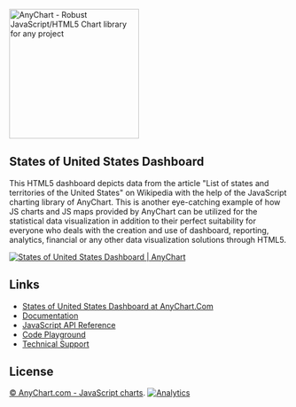 [<img src="https://cdn.anychart.com/images/logo-transparent-segoe.png?2" width="234px" alt="AnyChart - Robust JavaScript/HTML5 Chart library for any project">](https://www.anychart.com)

## States of United States Dashboard
This HTML5 dashboard depicts data from the article "List of states and territories of the United States" on Wikipedia with the help of the JavaScript charting library of AnyChart. This is another eye-catching example of how JS charts and JS maps provided by AnyChart can be utilized for the statistical data visualization in addition to their perfect suitability for everyone who deals with the creation and use of dashboard, reporting, analytics, financial or any other data visualization solutions through HTML5.

[<img src="http://static.anychart.com/images/github/states-of-united-states.png" alt="States of United States Dashboard | AnyChart">](https://www.anychart.com/solutions/states-of-united-states-dashboard/)

## Links
* [States of United States Dashboard at AnyChart.Com](https://www.anychart.com/solutions/states-of-united-states-dashboard/)
* [Documentation](https://docs.anychart.com)
* [JavaScript API Reference](https://api.anychart.com)
* [Code Playground](https://playground.anychart.com)
* [Technical Support](https://www.anychart.com/support)

## License
[© AnyChart.com - JavaScript charts](https://www.anychart.com). 
[![Analytics](https://ga-beacon.appspot.com/UA-228820-4/Solutions/States-of-USA-Dashboard?pixel&useReferer)](https://github.com/igrigorik/ga-beacon)
